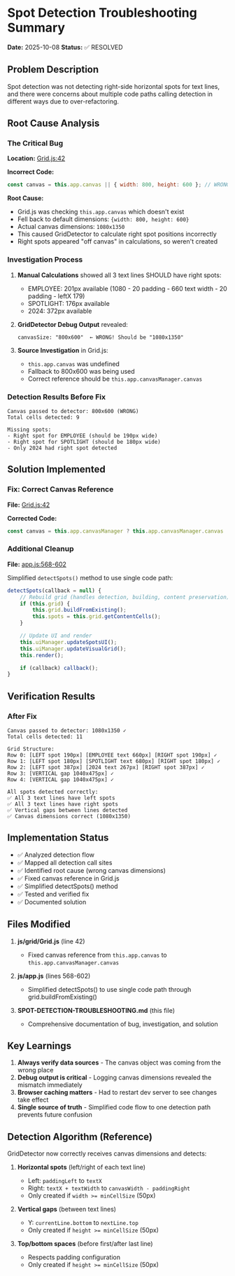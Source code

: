 # Spot Detection Troubleshooting Summary

**Date:** 2025-10-08
**Status:** ✅ RESOLVED

## Problem Description

Spot detection was not detecting right-side horizontal spots for text lines, and there were concerns about multiple code paths calling detection in different ways due to over-refactoring.

## Root Cause Analysis

### The Critical Bug

**Location:** [Grid.js:42](js/grid/Grid.js#L42)

**Incorrect Code:**
```javascript
const canvas = this.app.canvas || { width: 800, height: 600 }; // WRONG - this.app.canvas doesn't exist
```

**Root Cause:**
- Grid.js was checking `this.app.canvas` which doesn't exist
- Fell back to default dimensions: `{width: 800, height: 600}`
- Actual canvas dimensions: `1080x1350`
- This caused GridDetector to calculate right spot positions incorrectly
- Right spots appeared "off canvas" in calculations, so weren't created

### Investigation Process

1. **Manual Calculations** showed all 3 text lines SHOULD have right spots:
   - EMPLOYEE: 201px available (1080 - 20 padding - 660 text width - 20 padding - leftX 179)
   - SPOTLIGHT: 176px available
   - 2024: 372px available

2. **GridDetector Debug Output** revealed:
   ```
   canvasSize: "800x600"  ← WRONG! Should be "1080x1350"
   ```

3. **Source Investigation** in Grid.js:
   - `this.app.canvas` was undefined
   - Fallback to 800x600 was being used
   - Correct reference should be `this.app.canvasManager.canvas`

### Detection Results Before Fix

```
Canvas passed to detector: 800x600 (WRONG)
Total cells detected: 9

Missing spots:
- Right spot for EMPLOYEE (should be 190px wide)
- Right spot for SPOTLIGHT (should be 180px wide)
- Only 2024 had right spot detected
```

## Solution Implemented

### Fix: Correct Canvas Reference

**File:** [Grid.js:42](js/grid/Grid.js#L42)

**Corrected Code:**
```javascript
const canvas = this.app.canvasManager ? this.app.canvasManager.canvas : { width: 800, height: 600 };
```

### Additional Cleanup

**File:** [app.js:568-602](js/app.js#L568-602)

Simplified `detectSpots()` method to use single code path:
```javascript
detectSpots(callback = null) {
    // Rebuild grid (handles detection, building, content preservation)
    if (this.grid) {
        this.grid.buildFromExisting();
        this.spots = this.grid.getContentCells();
    }

    // Update UI and render
    this.uiManager.updateSpotsUI();
    this.uiManager.updateVisualGrid();
    this.render();

    if (callback) callback();
}
```

## Verification Results

### After Fix

```
Canvas passed to detector: 1080x1350 ✓
Total cells detected: 11

Grid Structure:
Row 0: [LEFT spot 190px] [EMPLOYEE text 660px] [RIGHT spot 190px] ✓
Row 1: [LEFT spot 180px] [SPOTLIGHT text 680px] [RIGHT spot 180px] ✓
Row 2: [LEFT spot 387px] [2024 text 267px] [RIGHT spot 387px] ✓
Row 3: [VERTICAL gap 1040x475px] ✓
Row 4: [VERTICAL gap 1040x475px] ✓

All spots detected correctly:
✅ All 3 text lines have left spots
✅ All 3 text lines have right spots
✅ Vertical gaps between lines detected
✅ Canvas dimensions correct (1080x1350)
```

## Implementation Status

- ✅ Analyzed detection flow
- ✅ Mapped all detection call sites
- ✅ Identified root cause (wrong canvas dimensions)
- ✅ Fixed canvas reference in Grid.js
- ✅ Simplified detectSpots() method
- ✅ Tested and verified fix
- ✅ Documented solution

## Files Modified

1. **js/grid/Grid.js** (line 42)
   - Fixed canvas reference from `this.app.canvas` to `this.app.canvasManager.canvas`

2. **js/app.js** (lines 568-602)
   - Simplified detectSpots() to use single code path through grid.buildFromExisting()

3. **SPOT-DETECTION-TROUBLESHOOTING.md** (this file)
   - Comprehensive documentation of bug, investigation, and solution

## Key Learnings

1. **Always verify data sources** - The canvas object was coming from the wrong place
2. **Debug output is critical** - Logging canvas dimensions revealed the mismatch immediately
3. **Browser caching matters** - Had to restart dev server to see changes take effect
4. **Single source of truth** - Simplified code flow to one detection path prevents future confusion

## Detection Algorithm (Reference)

GridDetector now correctly receives canvas dimensions and detects:

1. **Horizontal spots** (left/right of each text line)
   - Left: `paddingLeft` to `textX`
   - Right: `textX + textWidth` to `canvasWidth - paddingRight`
   - Only created if `width >= minCellSize` (50px)

2. **Vertical gaps** (between text lines)
   - Y: `currentLine.bottom` to `nextLine.top`
   - Only created if `height >= minCellSize` (50px)

3. **Top/bottom spaces** (before first/after last line)
   - Respects padding configuration
   - Only created if `height >= minCellSize` (50px)
